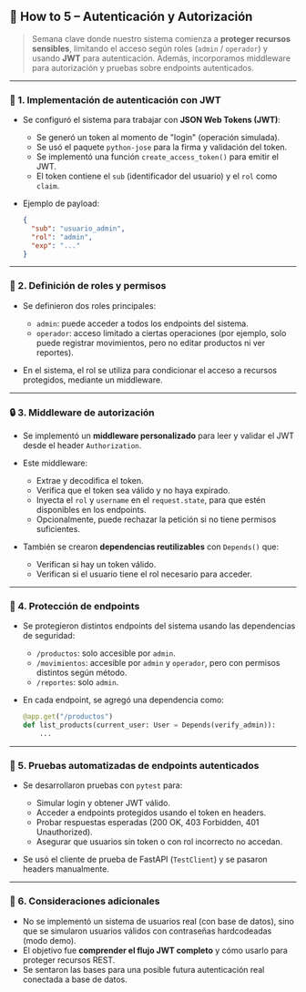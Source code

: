 ## 🧩 How to 5 – Autenticación y Autorización

> Semana clave donde nuestro sistema comienza a **proteger recursos sensibles**, limitando el acceso según roles (`admin` / `operador`) y usando **JWT** para autenticación. Además, incorporamos middleware para autorización y pruebas sobre endpoints autenticados.

---

### 🔐 1. Implementación de autenticación con JWT

* Se configuró el sistema para trabajar con **JSON Web Tokens (JWT)**:

  * Se generó un token al momento de "login" (operación simulada).
  * Se usó el paquete `python-jose` para la firma y validación del token.
  * Se implementó una función `create_access_token()` para emitir el JWT.
  * El token contiene el `sub` (identificador del usuario) y el `rol` como `claim`.

* Ejemplo de payload:

  ```json
  {
    "sub": "usuario_admin",
    "rol": "admin",
    "exp": "..."
  }
  ```

---

### 👤 2. Definición de roles y permisos

* Se definieron dos roles principales:

  * `admin`: puede acceder a todos los endpoints del sistema.
  * `operador`: acceso limitado a ciertas operaciones (por ejemplo, solo puede registrar movimientos, pero no editar productos ni ver reportes).

* En el sistema, el rol se utiliza para condicionar el acceso a recursos protegidos, mediante un middleware.

---

### 🔒 3. Middleware de autorización

* Se implementó un **middleware personalizado** para leer y validar el JWT desde el header `Authorization`.

* Este middleware:

  * Extrae y decodifica el token.
  * Verifica que el token sea válido y no haya expirado.
  * Inyecta el `rol` y `username` en el `request.state`, para que estén disponibles en los endpoints.
  * Opcionalmente, puede rechazar la petición si no tiene permisos suficientes.

* También se crearon **dependencias reutilizables** con `Depends()` que:

  * Verifican si hay un token válido.
  * Verifican si el usuario tiene el rol necesario para acceder.

---

### 🚧 4. Protección de endpoints

* Se protegieron distintos endpoints del sistema usando las dependencias de seguridad:

  * `/productos`: solo accesible por `admin`.
  * `/movimientos`: accesible por `admin` y `operador`, pero con permisos distintos según método.
  * `/reportes`: solo `admin`.

* En cada endpoint, se agregó una dependencia como:

  ```python
  @app.get("/productos")
  def list_products(current_user: User = Depends(verify_admin)):
      ...
  ```

---

### 🧪 5. Pruebas automatizadas de endpoints autenticados

* Se desarrollaron pruebas con `pytest` para:

  * Simular login y obtener JWT válido.
  * Acceder a endpoints protegidos usando el token en headers.
  * Probar respuestas esperadas (200 OK, 403 Forbidden, 401 Unauthorized).
  * Asegurar que usuarios sin token o con rol incorrecto no accedan.

* Se usó el cliente de prueba de FastAPI (`TestClient`) y se pasaron headers manualmente.

---

### 📌 6. Consideraciones adicionales

* No se implementó un sistema de usuarios real (con base de datos), sino que se simularon usuarios válidos con contraseñas hardcodeadas (modo demo).
* El objetivo fue **comprender el flujo JWT completo** y cómo usarlo para proteger recursos REST.
* Se sentaron las bases para una posible futura autenticación real conectada a base de datos.